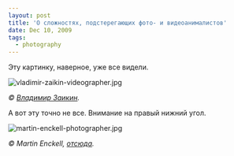 ```yaml
---
layout: post
title: 'О сложностях, подстерегающих фото- и видеоанималистов'
date: Dec 10, 2009
tags:
  - photography
---
```


Эту картинку, наверное, уже все видели.

![vladimir-zaikin-videographer.jpg](upload://vladimir-zaikin-videographer.jpg)

*© [Владимир Заикин](http://www.photosight.ru/photos/3531647).*

А вот эту точно не все. Внимание на правый нижний угол.

![martin-enckell-photographer.jpg](upload://martin-enckell-photographer.jpg)

<!--more-->

*© Martin Enckell, [отсюда](http://canonfieldreviews.com/7d-1-weather-sealing/ "7D #1 Weather Sealing").*
